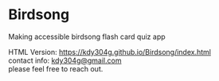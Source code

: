 # Birdsong
Making accessible birdsong flash card quiz app

HTML Version: https://kdy304g.github.io/Birdsong/index.html <br>
contact info: kdy304g@gmail.com <br>
please feel free to reach out.
